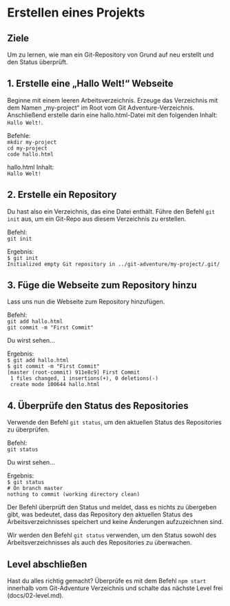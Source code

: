 # Erstellen eines Projekts

## Ziele
Um zu lernen, wie man ein Git-Repository von Grund auf neu erstellt und den Status überprüft.

## 1. Erstelle eine „Hallo Welt!“ Webseite
Beginne mit einem leeren Arbeitsverzeichnis. Erzeuge das Verzeichnis mit dem Namen „my-project“ im Root vom Git Adventure-Verzeichnis. Anschließend erstelle darin eine hallo.html-Datei mit den folgenden Inhalt: `Hallo Welt!`.

Befehle:  
`mkdir my-project`  
`cd my-project`  
`code hallo.html`

hallo.html Inhalt:  
`Hallo Welt!`

## 2. Erstelle ein Repository
Du hast also ein Verzeichnis, das eine Datei enthält. Führe den Befehl `git init` aus, um ein Git-Repo aus diesem Verzeichnis zu erstellen.

Befehl:  
`git init`

Ergebnis:  
`$ git init`    
`Initialized empty Git repository in ../git-adventure/my-project/.git/`

## 3. Füge die Webseite zum Repository hinzu
Lass uns nun die Webseite zum Repository hinzufügen.

Befehl:  
`git add hallo.html`  
`git commit -m "First Commit"`

Du wirst sehen...

Ergebnis:  
`$ git add hallo.html`  
`$ git commit -m "First Commit"`  
`[master (root-commit) 911e8c9] First Commit`  
` 1 files changed, 1 insertions(+), 0 deletions(-)`  
` create mode 100644 hallo.html`

## 4. Überprüfe den Status des Repositories
Verwende den Befehl `git status`, um den aktuellen Status des Repositories zu überprüfen.

Befehl:  
`git status`

Du wirst sehen...

Ergebnis:  
`$ git status`  
`# On branch master`  
`nothing to commit (working directory clean)`

Der Befehl überprüft den Status und meldet, dass es nichts zu übergeben gibt, was bedeutet, dass das Repository den aktuellen Status des Arbeitsverzeichnisses speichert und keine Änderungen aufzuzeichnen sind.

Wir werden den Befehl `git status` verwenden, um den Status sowohl des Arbeitsverzeichnisses als auch des Repositories zu überwachen.

## Level abschließen
Hast du alles richtig gemacht? Überprüfe es mit dem Befehl `npm start` innerhalb vom Git-Adventure Verzeichnis und schalte das nächste Level frei (docs/02-level.md).